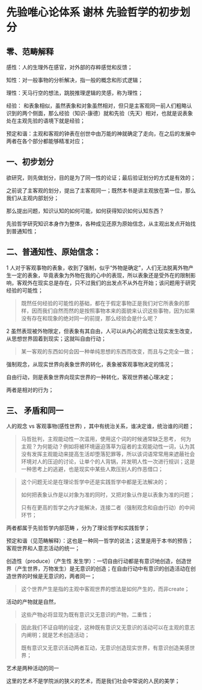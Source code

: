 # 先验唯心论体系 谢林 先验哲学的初步划分



## 零、范畴解释

感性：人的生理外在感官，对外部的存粹感觉和反馈；

知性：对一般事物的分析解决，指一般的概念和形式逻辑；

理性：天马行空的想法，跳脱推理逻辑的灵感，称为理性；

经验： 和表象相似，虽然表象和对象虽然相对，但只是主客观同一前人们粗略认识到的两个侧面，那么经验（知识-康德）就和先验（先天）相对，也就是说表象处在主观先验的语境下就是经验； 

预定和谐：主观和客观的钟表在创世中由万能的神就确定了走向，在之后的发展中两者在各个部分都能够精准对应；



## 一、初步划分

欲研究，则先做划分，目的是为了同一性的论证；最后验证划分的方式是有效的；

之前说了主客观的划分，提出了主客观同一；既然本书是讲主观放在第一位，那么我们从主观内部划分；

 

那么提出问题，知识认知的如何可能，如何获得知识如何认知东西？

先验哲学研究知识本身作为整体，各种成见还原为原始信念，从主观出发点开始找到普通知性；



## 二、普通知性、原始信念：

1 人对于客观事物的表象，收到了强制，似乎“外物是确定”，人们无法脱离外物产生一定的表象，毕竟表象为外物在我的心中的表现，所以表象还是受外在的限制影响，客观外在现实总是存在，只不过我们的出发点不从外在开始；该问题用于研究经验的可能性； 

> 既然任何经验的可能性的基础，都在于假定事物正是我们对它所表象的那样，因而我们自然而然的是按照事物本来的面貌来认识这些事物，因为如果没有存在和现象的绝对同一的前提，那么经验会是什么呢？

2 虽然表现被外物限定，但表象有其自由，人可以从内心的观念让现实发生改变，从思想世界固着到现实；这就叫自由行动；

> 某一客观的东西如何会因一种单纯思想的东西而改变，而且与之完全一致；

强制观念，从现实世界向表象世界的转化，表象被客观事物决定的情况；

自由行动，则是表象世界向现实世界的一种转化，客观世界被心理决定；

两者是相对的行为；

## 三、 矛盾和同一

人的观念 vs 客观事物(感性世界) ，其中有统治关系，谁决定谁，统治谁的问题；

> 马哲批判，主观能动性一次滥用，使用这个词的时候通常缺乏思考， 何为主观？为何能动？例如将被环境逼迫落草为寇者的主观能动性一词，认为其没有发挥主观能动来提高生活却堕落犯罪等，所以该词语常常用来遮蔽社会环境对人的压迫的讨论，让单个的人背锅，并发明人性一次进行规训；这是一种思考上的逃避，也是现实中某些人欺压别人的作恶借口；



> 这个问题无论是在理论哲学中还是实践哲学中都是无法解决的；
>
> 如何把表象认作是以对象为准的同时，又把对象认作是以表象为准的问题；
>
> 只有在更高的哲学之内才能解决，连接二者（强制观念和自由行动）的中间环节；

两者都属于先验哲学内部范畴 ，分为了理论哲学和实践哲学；



预定和谐（见范畴解释）：这也是一种同一哲学的说法；这里是用于本书的预告；客观世界和人意志活动的统一；

创造性（produce）（产生性 发生学）：一切自由行动都是有意识地创造，创造世界（产生世界，万物发生）是无意识的创造；在自由行动中有意识的创造活动在创造世界的时候是无意识的，两者同一；

>  这个世界产生是指的主观中客观世界的想法是如何产生的，而非create；

活动的产物就是自然，

> 这些产物必将显现为既有意识又无意识的产物，二重性；

 

> 因此我们不证自明的设定，这种既有意识又无意识的活动可以在主观的意志内阐明；就是艺术创造活动；
>
> 既有意识又无意识活动两者互动，无意识创造现实世界，有意识创造美感世界；

艺术是两种活动的同一

这里的艺术不是学院派的狭义的艺术，而是我们社会中常说的人民的美学；













